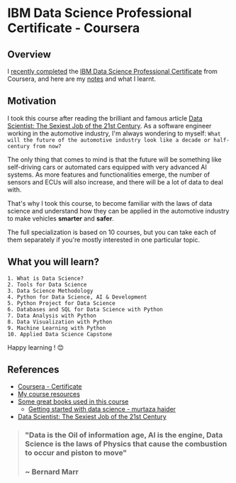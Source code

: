 # IBM Data Science Professional Certificate - Coursera

## Overview

I [recently completed](https://www.coursera.org/account/accomplishments/professional-cert/GRC4DCMSV5PH?utm_source=link&utm_medium=certificate&utm_content=cert_image&utm_campaign=pdf_header_button&utm_product=prof) the [IBM Data Science Professional Certificate](https://www.coursera.org/professional-certificates/ibm-data-science) from Coursera, and here are my [notes](#) and what I learnt.

## Motivation 

I took this course after reading the brilliant and famous article [Data Scientist: The Sexiest Job of the 21st Century](https://hbr.org/2012/10/data-scientist-the-sexiest-job-of-the-21st-century). As a software engineer working in the automotive industry, I'm always wondering to myself: `What will the future of the automotive industry look like a decade or half-century from now?`

The only thing that comes to mind is that the future will be something like self-driving cars or automated cars equipped with very advanced AI systems. As more features and functionalities emerge, the number of sensors and ECUs will also increase, and there will be a lot of data to deal with.

That's why I took this course, to become familiar with the laws of data science and understand how they can be applied in the automotive industry to make vehicles **smarter** and **safer**.

The full specialization is based on 10 courses, but you can take each of them separately if you're mostly interested in one particular topic.

## What you will learn?

```
1. What is Data Science?
2. Tools for Data Science
3. Data Science Methodology
4. Python for Data Science, AI & Development
5. Python Project for Data Science
6. Databases and SQL for Data Science with Python
7. Data Analysis with Python
8. Data Visualization with Python
9. Machine Learning with Python
10. Applied Data Science Capstone
```

Happy learning ! :blush:

## References

- [Coursera - Certificate](https://www.coursera.org/professional-certificates/ibm-data-science)
- [My course resources](https://github.com/afondiel/research-notes/tree/master/datascience-notes/courses/certificates/coursera/ibm)
- [Some great books used in this course](#)
  - [Getting started with data science - murtaza haider](https://github.com/afondiel/cs-books/blob/main/data-science/Getting%20started%20with%20data%20science%20-%20murtaza%20haider%20-%20full.pdf)
- [Data Scientist: The Sexiest Job of the 21st Century](https://hbr.org/2012/10/data-scientist-the-sexiest-job-of-the-21st-century)


>### "Data is the Oil of information age, AI is the engine, Data Science is the laws of Physics that cause the combustion to occur and piston to move" 
> ### ~ Bernard Marr
